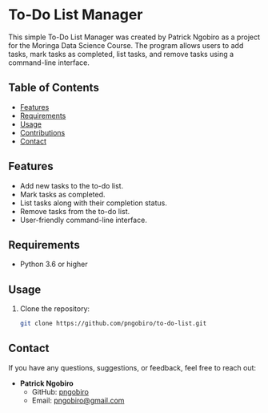 # To-Do List Manager

This simple To-Do List Manager was created by Patrick Ngobiro as a project for the Moringa Data Science Course. The program allows users to add tasks, mark tasks as completed, list tasks, and remove tasks using a command-line interface.

## Table of Contents

- [Features](#features)
- [Requirements](#requirements)
- [Usage](#usage)
- [Contributions](#contributions)
- [Contact](#contact)

## Features

- Add new tasks to the to-do list.
- Mark tasks as completed.
- List tasks along with their completion status.
- Remove tasks from the to-do list.
- User-friendly command-line interface.

## Requirements

- Python 3.6 or higher

## Usage

1. Clone the repository:

   ```bash
   git clone https://github.com/pngobiro/to-do-list.git

## Contact

If you have any questions, suggestions, or feedback, feel free to reach out:

- **Patrick Ngobiro**
  - GitHub: [pngobiro](https://github.com/pngobiro)
  - Email: pngobiro@gmail.com

